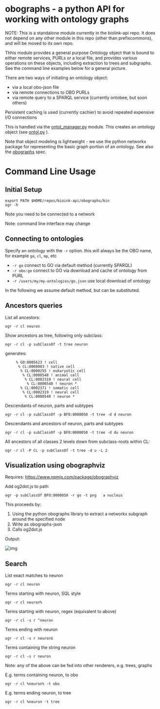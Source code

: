 # obographs - a python API for working with ontology graphs

NOTE: This is a standalone module currently in the biolink-api
repo. It does not depend on any other module in this repo (other than
prefixcommons), and will be moved to its own repo.

Thhis module provides a general purpose Ontology object that is bound
to either remote services, PURLs or a local file, and provides various
operations on these objects, including extraction to trees and
subgraphs. See the command line examples below for a general picture.

There are two ways of initiating an ontology object:

 * via a local obo-json file
 * via remote connections to OBO PURLs
 * via remote query to a SPARQL service (currently  ontobee, but soon others)

Persistent caching is used (currently cachier) to avoid repeated expensive I/O connections

This is handled via the [ontol_manager.py](ontol_manager.py)
module. This creates an ontology object (see [ontol.py](ontol.py) ).

Note that object modeling is lightweight - we use the python networkx
package for representing the basic graph portion of an ontology. See
also the [obographs](https://github.com/geneontology/obographs) spec.

# Command Line Usage

## Initial Setup

```
export PATH $HOME/repos/bioink-api/obographs/bin
ogr -h
```

Note you need to be connected to a network

Note: command line interface may change

## Connecting to ontologies

Specify an ontology with the `-r` option. this will always be the OBO name, for example `go`, `cl`, `mp`, etc

 * `-r go` connect to GO via default method (currently SPARQL)
 * `-r obo:go` connect to GO via download and cache of ontology from PURL
 * `-r /users/my/my-ontologies/go.json` use local download of ontology

In the following we assume default method, but can be substituted.

## Ancestors queries

List all ancestors:

```
ogr -r cl neuron
```

Show ancestors as tree, following only subclass:

```
ogr -r cl -p subClassOf -t tree neuron
```

generates:

```
     % GO:0005623 ! cell
      % CL:0000003 ! native cell
       % CL:0000255 ! eukaryotic cell
        % CL:0000548 ! animal cell
         % CL:0002319 ! neural cell
          % CL:0000540 ! neuron * 
       % CL:0002371 ! somatic cell
        % CL:0002319 ! neural cell
         % CL:0000540 ! neuron * 
```

Descendants of neuron, parts and subtypes

```
ogr -r cl -p subClassOf -p BFO:0000050 -t tree -d d neuron
```

Descendants and ancestors of neuron, parts and subtypes

```
ogr -r cl -p subClassOf -p BFO:0000050 -t tree -d du neuron
```

All ancestors of all classes 2 levels down from subclass-roots within CL:

```
ogr -r cl -P CL -p subClassOf -t tree -d u -L 2
```

## Visualization using obographviz

Requires: https://www.npmjs.com/package/obographviz

Add og2dot.js to path

```
ogr -p subClassOf BFO:0000050 -r go -t png   a nucleus
```

This proceeds by:

 1. Using the python obographs library to extract a networkx subgraph around the specified node
 2. Write as obographs-json
 3. Calls og2dot.js

Output:

![img](https://github.com/biolink/biolink-api/raw/master/obographs/docs/nucleus.png)

## Search

List exact matches to neuron

```
ogr -r cl neuron
```

Terms starting with neuron, SQL style

```
ogr -r cl neuron%
```

Terms starting with neuron, regex (equivalent to above)

```
ogr -r cl -s r ^neuron
```

Terms ending with neuron

```
ogr -r cl -s r neuron$
```

Terms containing the string neuron

```
ogr -r cl -s r neuron
```

Note: any of the above can be fed into other renderers, e.g. trees, graphs

E.g. terms containing neuron, to obo

```
ogr -r cl %neuron% -t obo
```

E.g. terms ending neuron, to tree

```
ogr -r cl %neuron -t tree
```
